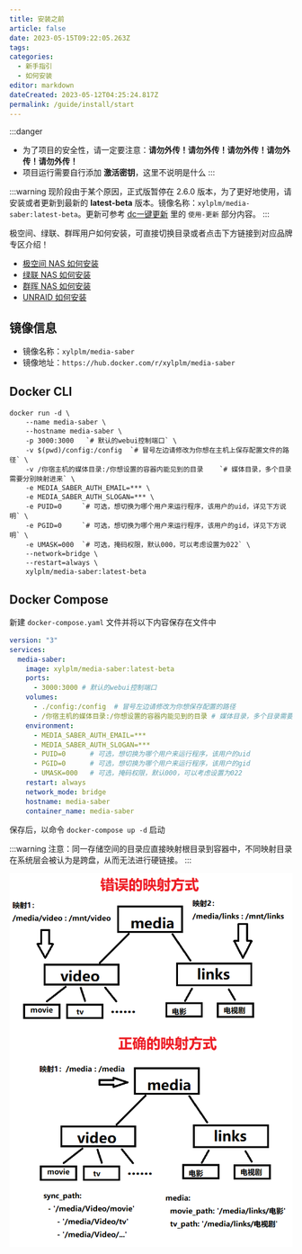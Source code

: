 ```yaml
---
title: 安装之前
article: false
date: 2023-05-15T09:22:05.263Z
tags:
categories: 
  - 新手指引
  - 如何安装
editor: markdown
dateCreated: 2023-05-12T04:25:24.817Z
permalink: /guide/install/start
---
```


:::danger
- 为了项目的安全性，请一定要注意：**请勿外传！请勿外传！请勿外传！请勿外传！请勿外传！**
- 项目运行需要自行添加 **激活密钥**，这里不说明是什么
:::

:::warning
现阶段由于某个原因，正式版暂停在 2.6.0 版本，为了更好地使用，请安装或者更新到最新的 **latest-beta** 版本。镜像名称：`xylplm/media-saber:latest-beta`。更新可参考 [dc一键更新](/guide/update_version/dc/) 里的 `使用-更新` 部分内容。
:::

极空间、绿联、群晖用户如何安装，可直接切换目录或者点击下方链接到对应品牌专区介绍！

- [极空间 NAS 如何安装](/guide/install/zspase/)
- [绿联 NAS 如何安装](/guide/install/ugreen/)
- [群晖 NAS 如何安装](/guide/install/synology/)
- [UNRAID 如何安装](/guide/install/unraid/)

## 镜像信息

- 镜像名称：`xylplm/media-saber`
- 镜像地址：`https://hub.docker.com/r/xylplm/media-saber`

## Docker CLI

```shell
docker run -d \
    --name media-saber \
    --hostname media-saber \
    -p 3000:3000   `# 默认的webui控制端口` \
    -v $(pwd)/config:/config  `# 冒号左边请修改为你想在主机上保存配置文件的路径` \
    -v /你宿主机的媒体目录:/你想设置的容器内能见到的目录    `# 媒体目录，多个目录需要分别映射进来` \
    -e MEDIA_SABER_AUTH_EMAIL=*** \
    -e MEDIA_SABER_AUTH_SLOGAN=*** \
    -e PUID=0     `# 可选，想切换为哪个用户来运行程序，该用户的uid，详见下方说明` \
    -e PGID=0     `# 可选，想切换为哪个用户来运行程序，该用户的gid，详见下方说明` \
    -e UMASK=000  `# 可选，掩码权限，默认000，可以考虑设置为022` \
    --network=bridge \
    --restart=always \
    xylplm/media-saber:latest-beta
```

## Docker Compose

新建 `docker-compose.yaml` 文件并将以下内容保存在文件中

```yaml
version: "3"
services:
  media-saber:
    image: xylplm/media-saber:latest-beta
    ports:
      - 3000:3000 # 默认的webui控制端口
    volumes:
      - ./config:/config  # 冒号左边请修改为你想保存配置的路径
      - /你宿主机的媒体目录:/你想设置的容器内能见到的目录 # 媒体目录，多个目录需要分别映射进来，需要满足配置文件说明中的要求
    environment:
      - MEDIA_SABER_AUTH_EMAIL=***
      - MEDIA_SABER_AUTH_SLOGAN=***
      - PUID=0      # 可选，想切换为哪个用户来运行程序，该用户的uid
      - PGID=0      # 可选，想切换为哪个用户来运行程序，该用户的gid
      - UMASK=000   # 可选，掩码权限，默认000，可以考虑设置为022
    restart: always
    network_mode: bridge
    hostname: media-saber
    container_name: media-saber
```

保存后，以命令 `docker-compose up -d` 启动

:::warning
注意：同一存储空间的目录应直接映射根目录到容器中，不同映射目录在系统层会被认为是跨盘，从而无法进行硬链接。
:::

![volume.png](./images/volume.png)
